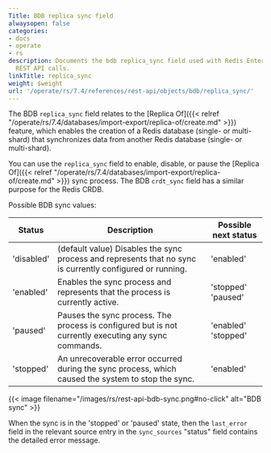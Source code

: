 ```yaml
---
Title: BDB replica sync field
alwaysopen: false
categories:
- docs
- operate
- rs
description: Documents the bdb replica_sync field used with Redis Enterprise Software
  REST API calls.
linkTitle: replica_sync
weight: $weight
url: '/operate/rs/7.4/references/rest-api/objects/bdb/replica_sync/'
---
```


The BDB `replica_sync` field relates to the [Replica Of]({{< relref "/operate/rs/7.4/databases/import-export/replica-of/create.md" >}}) feature, which enables the creation of a Redis database (single- or multi-shard) that synchronizes data from another Redis database (single- or multi-shard).

You can use the `replica_sync` field to enable, disable, or pause the [Replica Of]({{< relref "/operate/rs/7.4/databases/import-export/replica-of/create.md" >}}) sync process. The BDB `crdt_sync` field has a similar purpose for the Redis CRDB.

Possible BDB sync values:

| Status | Description | Possible next status |
|--------|-------------|----------------------|
| 'disabled' | (default value) Disables the sync process and represents that no sync is currently configured or running. | 'enabled' |
| 'enabled' | Enables the sync process and represents that the process is currently active. | 'stopped' <br />'paused' |
| 'paused' | Pauses the sync process. The process is configured but is not currently executing any sync commands. | 'enabled' <br />'stopped' |
| 'stopped' | An unrecoverable error occurred during the sync process, which caused the system to stop the sync. | 'enabled' |

{{< image filename="/images/rs/rest-api-bdb-sync.png#no-click" alt="BDB sync" >}}

When the sync is in the 'stopped' or 'paused' state, then the `last_error` field in the relevant source entry in the `sync_sources` "status" field contains the detailed error message.
